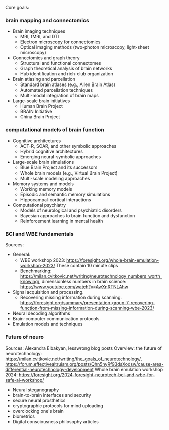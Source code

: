 
Core goals:
### brain mapping and connectomics
- Brain imaging techniques
    - MRI, fMRI, and DTI
    - Electron microscopy for connectomics
    - Optical imaging methods (two-photon microscopy, light-sheet microscopy)
- Connectomics and graph theory
    - Structural and functional connectomes
    - Graph theoretical analysis of brain networks
    - Hub identification and rich-club organization
- Brain atlasing and parcellation
    - Standard brain atlases (e.g., Allen Brain Atlas)
    - Automated parcellation techniques
    - Multi-modal integration of brain maps
- Large-scale brain initiatives
    - Human Brain Project
    - BRAIN Initiative
    - China Brain Project

### computational models of brain function
- Cognitive architectures
    - ACT-R, SOAR, and other symbolic approaches
    - Hybrid cognitive architectures
    - Emerging neural-symbolic approaches
- Large-scale brain simulations
    - Blue Brain Project and its successors
    - Whole brain models (e.g., Virtual Brain Project)
    - Multi-scale modeling approaches
- Memory systems and models
    - Working memory models
    - Episodic and semantic memory simulations
    - Hippocampal-cortical interactions
- Computational psychiatry
    - Models of neurological and psychiatric disorders
    - Bayesian approaches to brain function and dysfunction
    - Reinforcement learning in mental health
### BCI and WBE fundamentals
Sources: 
- General: 
	- WBE workshop 2023: https://foresight.org/whole-brain-emulation-workshop-2023/ These contain 10 minute clips
	- Benchmarking: https://milan.cvitkovic.net/writing/neurotechnology_numbers_worth_knowing/, dimensionless numbers in brain science: https://www.youtube.com/watch?v=AwXnRTNLAhw
- Signal acquisition and processing. 
	- Recovering missing information during scanning. https://foresight.org/summary/presentation-group-7-recovering-function-from-missing-information-during-scanning-wbe-2023/
- Neural decoding algorithms
- Brain-computer communication protocols
- Emulation models and techniques

### Future of neuro
Sources: Alexandra Elbakyan, lesswrong blog posts 
Overview: the future of neurotechnology: https://milan.cvitkovic.net/writing/the_goals_of_neurotechnology/, https://forum.effectivealtruism.org/posts/Qhn5nyRf93dsXodsw/cause-area-differential-neurotechnology-development
Whole brain emulation workshop 2024: https://foresight.org/2024-foresight-neurotech-bci-and-wbe-for-safe-ai-workshop/
- Neural steganography 
- brain-to-brain interfaces and security
- secure neural prosthetics
- cryptographic protocols for mind uploading
- overclocking one's brain
- biometrics 
- Digital consciousness philosophy articles